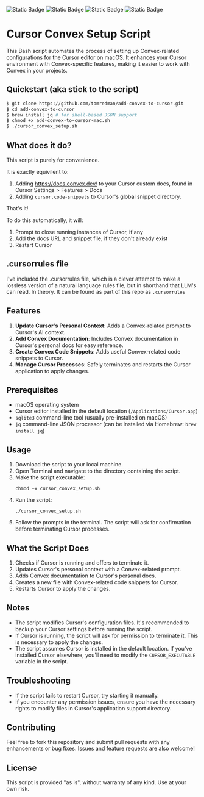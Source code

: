 ![Static Badge](https://img.shields.io/badge/platform-convex-orange) ![Static Badge](https://img.shields.io/badge/script-bash-green) ![Static Badge](https://img.shields.io/badge/version-0.1-yellow) ![Static Badge](https://img.shields.io/badge/contributions-accepting-green)


# Cursor Convex Setup Script

This Bash script automates the process of setting up Convex-related configurations for the Cursor editor on macOS. It enhances your Cursor environment with Convex-specific features, making it easier to work with Convex in your projects.

## Quickstart (aka stick to the script)

```bash
$ git clone https://github.com/tomredman/add-convex-to-cursor.git
$ cd add-convex-to-cursor
$ brew install jq # for shell-based JSON support
$ chmod +x add-convex-to-cursor-mac.sh
$ ./cursor_convex_setup.sh
```

## What does it do?

This script is purely for convenience.

It is exactly equivilent to:

1. Adding https://docs.convex.dev/ to your Cursor custom docs, found in Cursor Settings > Features > Docs
2. Adding `cursor.code-snippets` to Cursor's global snippet directory.

That's it!

To do this automatically, it will:

1. Prompt to close running instances of Cursor, if any
2. Add the docs URL and snippet file, if they don't already exist
3. Restart Cursor

## .cursorrules file

I've included the .cursorrules file, which is a clever attempt to make a lossless version of a natural language rules file, but in shorthand that LLM's can read. In theory. It can be found as part of this repo as `.cursorrules`

## Features

1. **Update Cursor's Personal Context**: Adds a Convex-related prompt to Cursor's AI context.
2. **Add Convex Documentation**: Includes Convex documentation in Cursor's personal docs for easy reference.
3. **Create Convex Code Snippets**: Adds useful Convex-related code snippets to Cursor.
4. **Manage Cursor Processes**: Safely terminates and restarts the Cursor application to apply changes.

## Prerequisites

- macOS operating system
- Cursor editor installed in the default location (`/Applications/Cursor.app`)
- `sqlite3` command-line tool (usually pre-installed on macOS)
- `jq` command-line JSON processor (can be installed via Homebrew: `brew install jq`)

## Usage

1. Download the script to your local machine.
2. Open Terminal and navigate to the directory containing the script.
3. Make the script executable:
   ```
   chmod +x cursor_convex_setup.sh
   ```
4. Run the script:
   ```
   ./cursor_convex_setup.sh
   ```
5. Follow the prompts in the terminal. The script will ask for confirmation before terminating Cursor processes.

## What the Script Does

1. Checks if Cursor is running and offers to terminate it.
2. Updates Cursor's personal context with a Convex-related prompt.
3. Adds Convex documentation to Cursor's personal docs.
4. Creates a new file with Convex-related code snippets for Cursor.
5. Restarts Cursor to apply the changes.

## Notes

- The script modifies Cursor's configuration files. It's recommended to backup your Cursor settings before running the script.
- If Cursor is running, the script will ask for permission to terminate it. This is necessary to apply the changes.
- The script assumes Cursor is installed in the default location. If you've installed Cursor elsewhere, you'll need to modify the `CURSOR_EXECUTABLE` variable in the script.

## Troubleshooting

- If the script fails to restart Cursor, try starting it manually.
- If you encounter any permission issues, ensure you have the necessary rights to modify files in Cursor's application support directory.

## Contributing

Feel free to fork this repository and submit pull requests with any enhancements or bug fixes. Issues and feature requests are also welcome!

## License

This script is provided "as is", without warranty of any kind. Use at your own risk.
